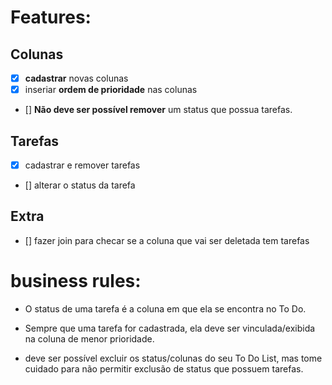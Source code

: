 # Features:

## Colunas
- [x] **cadastrar** novas colunas
- [x] inseriar **ordem de prioridade** nas colunas
- [] **Não deve ser possível remover** um status que possua tarefas.

## Tarefas
- [x] cadastrar e remover tarefas
- [] alterar o status da tarefa

## Extra
- [] fazer join para checar se a coluna que vai ser deletada tem tarefas

# business rules:

- O status de uma tarefa é a coluna em que ela se encontra no To Do.

- Sempre que uma tarefa for cadastrada, ela deve ser vinculada/exibida na coluna de menor prioridade.

-  deve ser possível excluir os status/colunas do seu To Do List, mas tome cuidado para não permitir exclusão de status que possuem tarefas.
